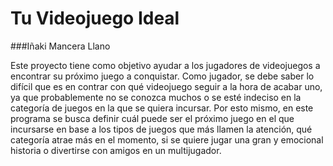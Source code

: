 # Tu Videojuego Ideal
###Iñaki Mancera Llano


Este proyecto tiene como objetivo ayudar a los jugadores de videojuegos a encontrar su próximo juego a conquistar. Como jugador, se debe saber lo difícil que es en contrar con qué videojuego seguir a la hora de acabar uno, ya que probablemente no se conozca muchos o se esté indeciso en la categoría de juegos en la que se quiera incursar. Por esto mismo, en este programa se busca definir cuál puede ser el próximo juego en el que incursarse en base a los tipos de juegos que más llamen la atención, qué categoría atrae más en el momento, si se quiere jugar una gran y emocional historia o  divertirse con amigos en un multijugador.
